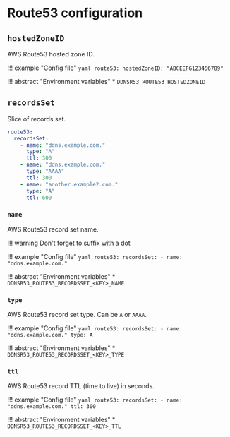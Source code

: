 # Route53 configuration

## `hostedZoneID`

AWS Route53 hosted zone ID.

!!! example "Config file"
    ```yaml
    route53:
      hostedZoneID: "ABCEEFG123456789"
    ```

!!! abstract "Environment variables"
    * `DDNSR53_ROUTE53_HOSTEDZONEID`

## `recordsSet`

Slice of records set.

```yaml
route53:
  recordsSet:
    - name: "ddns.example.com."
      type: "A"
      ttl: 300
    - name: "ddns.example.com."
      type: "AAAA"
      ttl: 300
    - name: "another.example2.com."
      type: "A"
      ttl: 600
```

### `name`

AWS Route53 record set name.

!!! warning
    Don't forget to suffix with a dot

!!! example "Config file"
    ```yaml
    route53:
      recordsSet:
        - name: "ddns.example.com."
    ```

!!! abstract "Environment variables"
    * `DDNSR53_ROUTE53_RECORDSSET_<KEY>_NAME`

### `type`

AWS Route53 record set type. Can be `A` or `AAAA`.

!!! example "Config file"
    ```yaml
    route53:
      recordsSet:
        - name: "ddns.example.com."
          type: A
    ```

!!! abstract "Environment variables"
    * `DDNSR53_ROUTE53_RECORDSSET_<KEY>_TYPE`

### `ttl`

AWS Route53 record TTL (time to live) in seconds.

!!! example "Config file"
    ```yaml
    route53:
      recordsSet:
        - name: "ddns.example.com."
          ttl: 300
    ```

!!! abstract "Environment variables"
    * `DDNSR53_ROUTE53_RECORDSSET_<KEY>_TTL`
